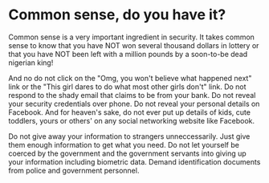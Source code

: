 # Common sense, do you have it?

Common sense is a very important ingredient in security. It takes common sense to know that you have NOT won several thousand dollars in lottery or that you have NOT been left with a million pounds by a soon-to-be dead nigerian king! 

And no do not click on the "Omg, you won't believe what happened next" link or the "This girl dares to do what most other girls don't" link. Do not respond to the shady email that claims to be from your bank. Do not reveal your security credentials over phone. Do not reveal your personal details on Facebook. And for heaven's sake, do not ever put up details of kids, cute toddlers, yours or others' on any social networking website like Facebook. 


Do not give away your information to strangers unneccessarily. Just give them enough information to get what you need. Do not let yourself be coerced by the government and the government servants into giving up your information including biometric data. Demand identification documents from police and government personnel. 
